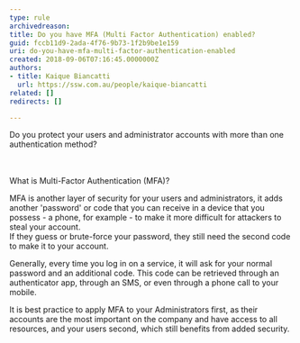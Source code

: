 ```yaml
---
type: rule
archivedreason: 
title: Do you have MFA (Multi Factor Authentication) enabled?
guid: fccb11d9-2ada-4f76-9b73-1f2b9be1e159
uri: do-you-have-mfa-multi-factor-authentication-enabled
created: 2018-09-06T07:16:45.0000000Z
authors:
- title: Kaique Biancatti
  url: https://ssw.com.au/people/kaique-biancatti
related: []
redirects: []

---
```



Do you protect your users and administrator accounts with more than one authentication method?​<br>
<br><excerpt class='endintro'></excerpt><br>
<p>What is Multi-Factor Authentication (MFA)?</p><p>MFA is another layer of security for your users and administrators, it adds another 'password' or code that you can receive in a device that you possess - a phone, for example - to make it more difficult for attackers to steal your account.<br>If they guess or brute-force your password, they still need the second code to make it to your account.<br></p><p>Generally, every time you log in on a service, it will ask for your normal password and an additional code. This code can be retrieved through an authenticator app, through an SMS, or even through a phone call to your mobile.<br></p><p>It is best practice to apply MFA to your Administrators first, as their accounts are the most important on the company and have access to all resources, and your users second, which still benefits from added security.<br></p>


